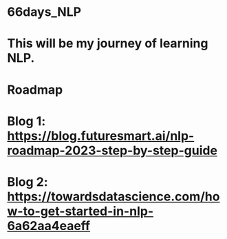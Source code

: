 # 66days_NLP
# This will be my journey of learning NLP.

# Roadmap
  # Blog 1: https://blog.futuresmart.ai/nlp-roadmap-2023-step-by-step-guide
  # Blog 2: https://towardsdatascience.com/how-to-get-started-in-nlp-6a62aa4eaeff
